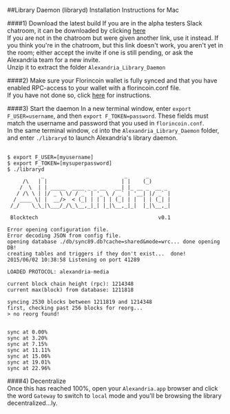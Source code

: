 ##Library Daemon (libraryd) Installation Instructions for Mac  

####1) Download the latest build
If you are in the alpha testers Slack chatroom, it can be downloaded by clicking [here](https://files.slack.com/files-pri/T0457K60S-F069Q017Y/download/alexandria_library_daemon-20150528.zip)  
If you are not in the chatroom but were given another link, use it instead. If you think you're in the chatroom,  but this link doesn't work, you aren't yet in the room; either accept the invite if one is still pending, or ask the Alexandria team for a new invite.   
Unzip it to extract the folder `Alexandria_Library_Daemon`   

####2) Make sure your Florincoin wallet is fully synced and that you have enabled RPC-access to your wallet with a florincoin.conf file.  
If you have not done so, click [here](https://github.com/dloa/alexandria-docs/blob/master/florincoin-mac-install.md) for instructions.

####3) Start the daemon
In a new terminal window, enter `export F_USER=username`, and then `export F_TOKEN=password`.  These fields must match the username and password that you used in `florincoin.conf`.  
In the same terminal window, `cd` into the `Alexandria_Library_Daemon` folder, and enter `./libraryd` to launch Alexandria's library daemon.

<pre> <code>
$ export F_USER=[myusername]
$ export F_TOKEN=[mysuperpassword]
$ ./libraryd
           _                          _      _
     /\   | |                        | |    (_)
    /  \  | | _____  ____ _ _ __   __| |_ __ _  __ _
   / /\ \ | |/ _ \ \/ / _` | '_ \ / _` | '__| |/ _` |
  / ____ \| |  __/>  < (_| | | | | (_| | |  | | (_| |
 /_/    \_\_|\___/_/\_\__,_|_| |_|\__,_|_|  |_|\__,_|

 Blocktech                                       v0.1

Error opening configuration file.
Error decoding JSON from config file.
opening database ./db/sync89.db?cache=shared&mode=wrc... done opening DB!
creating tables and triggers if they don't exist...  done!
2015/06/02 10:38:58 Listening on port 41289

LOADED PROTOCOL: alexandria-media

current block chain height (rpc): 1214348
current max(block) from database: 1211818

syncing 2530 blocks between 1211819 and 1214348
first, checking past 256 blocks for reorg... 
> no reorg found!


sync at 0.00%
sync at 3.20%
sync at 7.15%
sync at 11.11%
sync at 15.06%
sync at 19.01%
sync at 22.96% </code></pre>

####4) Decentralize  
Once this has reached 100%, open your `Alexandria.app` browser and click the word `Gateway` to switch to `local` mode and you'll be browsing the library decentralized...ly.
